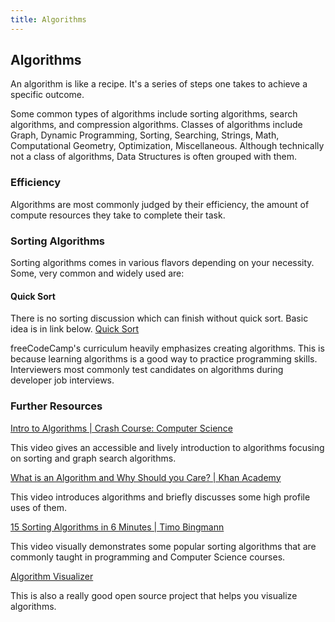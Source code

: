 ```yaml
---
title: Algorithms
---
```


## Algorithms

An algorithm is like a recipe. It's a series of steps one takes to achieve a specific outcome.

Some common types of algorithms include sorting algorithms, search algorithms, and compression algorithms. Classes of algorithms include Graph, Dynamic Programming, Sorting, Searching, Strings, Math, Computational Geometry, Optimization, Miscellaneous. Although technically not a class of algorithms, Data Structures is often grouped with them. 

### Efficiency
Algorithms are most commonly judged by their efficiency, the amount of compute resources they take to complete their task. 

### Sorting Algorithms

Sorting algorithms comes in various flavors depending on your necessity.
Some, very common and widely used are:

#### Quick Sort

There is no sorting discussion which can finish without quick sort. Basic idea is in link below.
[Quick Sort](http://me.dt.in.th/page/Quicksort/)

freeCodeCamp's curriculum heavily emphasizes creating algorithms. This is because learning algorithms is a good way to practice programming skills. Interviewers most commonly test candidates on algorithms during developer job interviews.

### Further Resources

[Intro to Algorithms | Crash Course: Computer Science](https://www.youtube.com/watch?v=rL8X2mlNHPM)

This video gives an accessible and lively introduction to algorithms focusing on sorting and graph search algorithms. 

[What is an Algorithm and Why Should you Care? | Khan Academy](https://www.youtube.com/watch?v=CvSOaYi89B4)

This video introduces algorithms and briefly discusses some high profile uses of them. 

[15 Sorting Algorithms in 6 Minutes | Timo Bingmann](https://www.youtube.com/watch?v=kPRA0W1kECg)

This video visually demonstrates some popular sorting algorithms that are commonly taught in programming and Computer Science courses.

[Algorithm Visualizer](http://algo-visualizer.jasonpark.me)

This is also a really good open source project that helps you visualize algorithms. 
